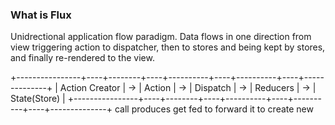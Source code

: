 ### What is Flux
Unidrectional application flow paradigm. Data flows in one direction from view triggering action to dispatcher, then to stores and being kept by stores, and finally re-rendered to the view.

+----------------+----+--------+----+----------+----+----------+----+--------------+
| Action Creator | -> | Action | -> | Dispatch | -> | Reducers | -> | State(Store) |
+----------------+----+--------+----+----------+----+----------+----+--------------+
 call          produces        get fed to   forward it to        create new
